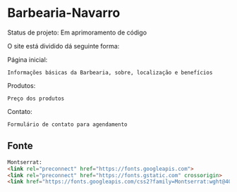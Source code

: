 # Barbearia-Navarro
<p>Status de projeto: Em aprimoramento de código</p>

O site está dividido dá seguinte forma:

Página inicial:
```
Informações básicas da Barbearia, sobre, localização e benefícios
```

Produtos:
```
Preço dos produtos
```

Contato:
```
Formulário de contato para agendamento
```
## Fonte
```html
Montserrat:
<link rel="preconnect" href="https://fonts.googleapis.com">
<link rel="preconnect" href="https://fonts.gstatic.com" crossorigin>
<link href="https://fonts.googleapis.com/css2?family=Montserrat:wght@400;700&display=swap" rel="stylesheet">
```
